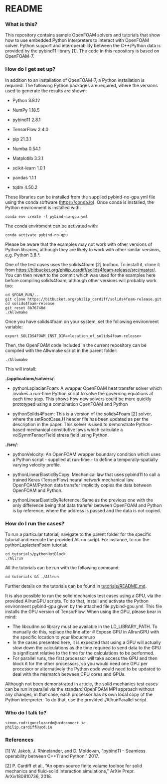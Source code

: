 # README #

### What is this? ###

This repository contains sample OpenFOAM solvers and tutorials that show how to use embedded Python interpreters to interact with OpenFOAM solver. Python support and interoperability between the C++/Python data is provided by the pybind11 library [1]. The code in this repository is based on OpenFOAM-7.


### How do I get set up? ###

In addition to an installation of OpenFOAM-7, a Python installation is required. The following Python packages are required, where the versions used to generate the results are shown:

* Python 3.8.12

* NumPy 1.18.5

* pybind11 2.8.1

* TensorFlow 2.4.0

* pip 21.3.1

* Numba 0.54.1

* Matplotlib 3.3.1

* scikit-learn 1.0.1

* pandas 1.1.1

* tqdm 4.50.2

These libraries can be installed from the supplied pybind-no-gpu.yml file using the conda software (https://conda.io). Once conda is installed, the Python environment is installed with:

    conda env create -f pybind-no-gpu.yml

The conda enviroment can be activated with:

    conda activate pybind-no-gpu

Please be aware that the examples may not work with other versions of Python libraries, although they are likely to work with other similar versions, e.g. Python 3.8.*.

One of the test cases uses the solids4foam [2] toolbox. To install it, clone it from https://bitbucket.org/philip_cardiff/solids4foam-release/src/master/. You can then revert to the commit which was used for the examples here before compiling solids4foam, although other versions will probably work too:

    cd $FOAM_RUN/..
    git clone https://bitbucket.org/philip_cardiff/solids4foam-release.git
    cd solids4foam-release
    git reset 8b76740d
    ./Allwmake

Once you have solids4foam on your system, set the following environment variable:

    export SOLIDS4FOAM_INST_DIR=<location_of_solids4foam-release>

Then, the OpenFOAM code included in the current repository can be compiled with the Allwmake script in the parent folder:

    ./Allwmake

This will install:

**./applications/solvers/**:

* pythonLaplacianFoam: A wrapper OpenFOAM heat transfer solver which invokes a run-time Python script to solve the governing equations at each time step. This shows how new solvers could be more quickly prototyped using a combination OpenFOAM and Python

* pythonSolids4Foam: This is a version of the solids4Foam [2] solver, where the setRootCase.H header file has been updated as per the description in the paper. This solver is used to demonstrate Python-based mechanical constitutive laws which calculate a volSymmTensorField stress field using Python.

**./src/**:

* pythonVelocity: An OpenFOAM wrapper boundary condition which uses a Python script - supplied at run-time - to define a temporally-spatially varying velocity profile.

* pythonLinearElasticByCopy: Mechanical law that uses pybind11 to call a trained Keras (TensorFlow) neural network mechanical law. OpenFOAM/Python data transfer implicitly copies the data between OpenFOAM and Python.

* pythonLinearElasticByReference: Same as the previous one with the only difference being that data transfer between OpenFOAM and Python is by reference, where the address is passed and the data is not copied.



### How do I run the cases? ###

To run a particular tutorial, navigate to the parent folder for the specific tutorial and execute the provided Allrun script. For instance, to run the pythonLaplacianFoam tutorial:

    cd tutorials/pythonHotBlock
    ./Allrun

All the tutorials can be run with the following command:

    cd tutorials && ./Allrun

Further details on the tutorials can be found in [tutorials/README.md](tutorials/README.md).


It is also possible to run the solid mechanics test cases using a GPU, via the provided AllrunGPU scripts. To do that, install and activate the Python environment pybind-gpu given by the attached file pybind-gpu.yml. This file installs the GPU version of TensorFlow. When using the GPU, please bear in mind:

* The libcudnn.so library must be available in the LD_LIBRARY_PATH. To manually do this, replace the line after # Expose  GPU in AllrunGPU with the specific location to your libcudnn.so
* In the cases presented here, it is expected that using a GPU will actually slow down the calculations as the time required to send data to the GPU is significant relative to the time for the calculations to be performed.
* For parallel runs, the first processor will take access the GPU and then block it for the other processors, so you would need one GPU per processor or alternatively the Python code would need to be updated to deal with the mismatch between CPU cores and GPUs.

Although not been demonstrated in article, the solid mechanics test cases can be run in parallel via the standard OpenFOAM MPI approach without any changes; in that case, each processor has its own local copy of the Python interpreter. To do that, use the provided ./AllrunParallel script.



### Who do I talk to? ###

    simon.rodriguezluzardo@ucdconnect.ie
    philip.cardiff@ucd.ie

    

### References ###
[1]	W. Jakob, J. Rhinelander, and D. Moldovan, “pybind11 – Seamless operability between C++11 and Python.” 2017.

[2]	P. Cardiff et al., “An open-source finite volume toolbox for solid mechanics and fluid-solid interaction simulations,” ArXiv Prepr. ArXiv180810736, 2018.